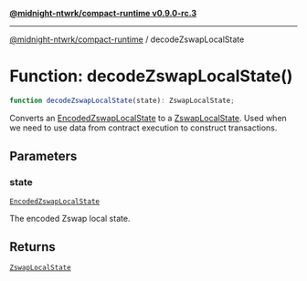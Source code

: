 [**@midnight-ntwrk/compact-runtime v0.9.0-rc.3**](../README.md)

***

[@midnight-ntwrk/compact-runtime](../globals.md) / decodeZswapLocalState

# Function: decodeZswapLocalState()

```ts
function decodeZswapLocalState(state): ZswapLocalState;
```

Converts an [EncodedZswapLocalState](../interfaces/EncodedZswapLocalState.md) to a [ZswapLocalState](../interfaces/ZswapLocalState.md). Used when we need to use data from contract
execution to construct transactions.

## Parameters

### state

[`EncodedZswapLocalState`](../interfaces/EncodedZswapLocalState.md)

The encoded Zswap local state.

## Returns

[`ZswapLocalState`](../interfaces/ZswapLocalState.md)
